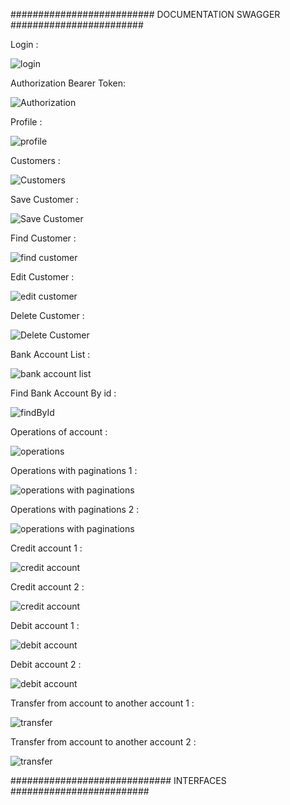 ########################## DOCUMENTATION SWAGGER ########################

Login : 

![login](captures/login-swagger.png)

Authorization Bearer Token:

![Authorization](captures/saveTokenswagger.png)

Profile :

![profile](captures/swaggerprofile.png)

Customers :

![Customers](captures/customersSwagger.png)

Save Customer :

![Save Customer](captures/swaggersaveCust.png)

Find Customer :

![find customer](captures/findCustomerSwagger.png)

Edit Customer :

![edit customer](captures/SwaggerupdateCusto.png)

Delete Customer :

![Delete Customer](captures/swaggerdeleteCust.png)

Bank Account List : 

![bank account list](captures/swaggerBankAccounts.png)

Find Bank Account By id :

![findById](captures/swaggerfindByIdBankAccount.png)

Operations of account :

![operations](captures/swaggerOperationsAccountwithoutPage.png)

Operations with paginations 1 :

![operations with paginations](captures/swaggerOperationsAccount1.png)

Operations with paginations 2 :

![operations with paginations](captures/swaggerOperationsAccount2.png)

Credit account 1 :

![credit account](captures/swaggercredit1.png)

Credit account 2 :

![credit account](captures/swaggercredit2.png)

Debit account 1 :

![debit account](captures/swaggerdebit1.png)

Debit account 2 :

![debit account](captures/swaggerdebit2.png)

Transfer from account to another account 1 :

![transfer](captures/swaggerTransfer1.png)

Transfer from account to another account 2 :

![transfer](captures/swaggerTransfer2.png)

############################# INTERFACES #########################

